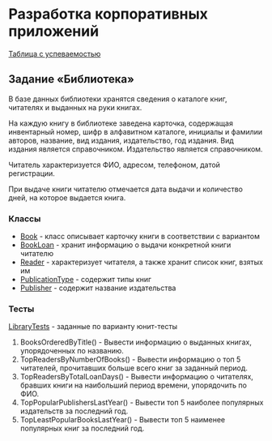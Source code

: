 # Разработка корпоративных приложений
[Таблица с успеваемостью](https://docs.google.com/spreadsheets/d/1JD6aiOG6r7GrA79oJncjgUHWtfeW4g_YZ9ayNgxb_w0/edit?usp=sharing)

## Задание «Библиотека»
В базе данных библиотеки хранятся сведения о каталоге книг, читателях и выданных на руки книгах.

На каждую книгу в библиотеке заведена карточка, содержащая инвентарный номер, шифр в алфавитном каталоге, инициалы и фамилии авторов, название, вид издания, издательство, год издания. 
Вид издания является справочником.
Издательство является справочником.

Читатель характеризуется ФИО, адресом, телефоном, датой регистрации. 

При выдаче книги читателю отмечается дата выдачи и количество дней, на которое выдается книга.

### Классы
* [Book](https://github.com/Nibuku/enterprise-development/blob/main/Library.Domain/Models/Book.cs) - класс описывает карточку книги в соответствии с вариантом
* [BookLoan](https://github.com/Nibuku/enterprise-development/blob/main/Library.Domain/Models/BookLoan.cs) - хранит информацию о выдачи конкретной книги читателю
* [Reader](https://github.com/Nibuku/enterprise-development/blob/main/Library.Domain/Models/Reader.cs) - характеризует читателя, а также хранит список книг, взятых им
* [PublicationType](https://github.com/Nibuku/enterprise-development/blob/main/Library.Domain/Models/PublicationType.cs) - содержит типы книг
* [Publisher](https://github.com/Nibuku/enterprise-development/blob/main/Library.Domain/Models/Publisher.cs) - содержит название издательства
  
### Тесты
[LibraryTests](https://github.com/Nibuku/enterprise-development/blob/main/Library.Tests/LibraryTests.cs) - заданные по варианту юнит-тесты
1. BooksOrderedByTitle() - Вывести информацию о выданных книгах, упорядоченных по названию.
2. TopReadersByNumberOfBooks() - Вывести информацию о топ 5 читателей, прочитавших больше всего книг за заданный период.
3. TopReadersByTotalLoanDays() - Вывести информацию о читателях, бравших книги на наибольший период времени, упорядочить по ФИО.
4. TopPopularPublishersLastYear() - Вывести топ 5 наиболее популярных издательств за последний год.
5. TopLeastPopularBooksLastYear() - Вывести топ 5 наименее популярных книг за последний год.
